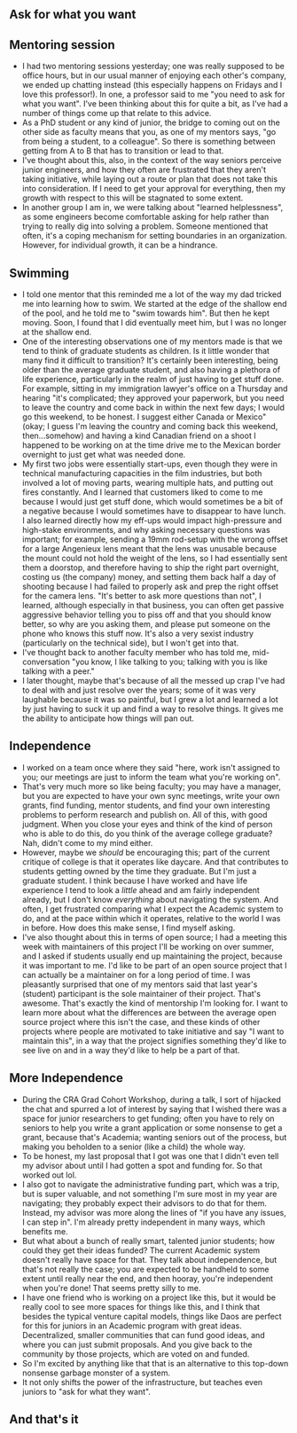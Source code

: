 ## Ask for what you want

## Mentoring session
- I had two mentoring sessions yesterday; one was really supposed to be office hours, but in our usual manner of enjoying each other's company,
we ended up chatting instead (this especially happens on Fridays and I love this professor!). In one, a professor said to me "you need to ask for what you want". 
I've been thinking about this for quite a bit, as I've had a number of things come up that relate to this advice. 
- As a PhD student or any kind of junior, the bridge to coming out on the other side as faculty means that you, as one of my mentors says,
"go from being a student, to a colleague". So there is something between getting from A to B that has to transition or lead to that. 
- I've thought about this, also, in the context of the way seniors perceive junior engineers, and how they often are frustrated that they aren't
taking initiative, while laying out a route or plan that does not take this into consideration. If I need to get your approval for everything,
then my growth with respect to this will be stagnated to some extent.
- In another group I am in, we were talking about "learned helplessness", as some engineers become comfortable asking for help rather than trying to really
dig into solving a problem. Someone mentioned that often, it's a coping mechanism for setting boundaries in an organization. However, for individual growth,
it can be a hindrance. 

## Swimming
- I told one mentor that this reminded me a lot of the way my dad tricked me into learning how to swim. We started at the edge of the shallow end
of the pool, and he told me to "swim towards him". But then he kept moving. Soon, I found that I did eventually meet him, but I was no longer at the
shallow end. 
- One of the interesting observations one of my mentors made is that we tend to think of graduate students as children. Is it little wonder that many
find it difficult to transition? It's certainly been interesting, being older than the average graduate student, and also having a plethora of life 
experience, particularly in the realm of just having to get stuff done. For example, sitting in my immigration lawyer's office on a Thursday and hearing "it's complicated;
they approved your paperwork, but you need to leave the country and come back in within the next few days; I would go this weekend, to be honest. 
I suggest either Canada or Mexico" (okay; I guess I'm leaving the country and coming back this weekend, then...somehow) and having a kind 
Canadian friend on a shoot I happened to be working on at the time drive me to the Mexican border overnight to just get what was needed done. 
- My first two jobs were essentially start-ups, even though they were in technical manufacturing capacities in the film industries, but both involved a lot of 
moving parts, wearing multiple hats, and putting out fires constantly. And I learned that customers liked to come to me because I would just get stuff done, 
which would sometimes be a bit of a negative because I would sometimes have to disappear to have lunch. I also learned directly how my eff-ups would impact
high-pressure and high-stake environments, and why asking necessary questions was important; for example, sending a 19mm rod-setup with the wrong offset for a
large Angenieux lens meant that the lens was unusable because the mount could not hold the weight of the lens, so I had essentially sent them a doorstop, and 
therefore having to ship the right part overnight, costing us (the company) money, and setting them back half a day of shooting because I had failed to properly
ask and prep the right offset for the camera lens. "It's better to ask more questions than not", I learned, although especially in that business, you can often
get passive aggressive behavior telling you to piss off and that you should know better, so why are you asking them, and please put someone on the phone who
knows this stuff now. It's also a very sexist industry (particularly on the technical side), but I won't get into that.
- I've thought back to another faculty member who has told me, mid-conversation "you know, I like talking to you; talking with you is like talking with a peer."
- I later thought, maybe that's because of all the messed up crap I've had to deal with and just resolve over the years; some of it was very laughable because
it was so paintful, but I grew a lot and learned a lot by just having to suck it up and find a way to resolve things. It gives me the ability to anticipate how
things will pan out.

## Independence
- I worked on a team once where they said "here, work isn't assigned to you; our meetings are just to inform the team what you're working on". 
- That's very much more so like being faculty; you may have a manager, but you are expected to have your own sync meetings, write your own grants, 
find funding, mentor students, and find your own interesting problems to perform research and publish on. All of this, with good judgment. When you 
close your eyes and think of the kind of person who is able to do this, do you think of the average college graduate? Nah, didn't come to my mind either.
- However, maybe we *should* be encouraging this; part of the current critique of college is that it operates like daycare. And that contributes to students
getting owned by the time they graduate. But I'm just a graduate student. I think because I have worked and have life experience I tend to look a *little* 
ahead and am fairly independent already, but I don't know *everything* about navigating the system. And often, I get frustrated comparing what I expect 
the Academic system to do, and at the pace within which it operates, relative to the world I was in before. How does this make sense, I find myself asking.
- I've also thought about this in terms of open source; I had a meeting this week with maintainers of this project I'll be working on over summer, and I asked
if students usually end up maintaining the project, because it was important to me. I'd like to be part of an open source project that I can actually be a 
maintainer on for a long period of time. I was pleasantly surprised that one of my mentors said that last year's (student) participant is the sole maintainer
of their project. That's awesome. That's exactly the kind of mentorship I'm looking for. I want to learn more about what the differences are between the average
open source project where this isn't the case, and these kinds of other projects where people are motivated to take initiative and say "I want to maintain this",
in a way that the project signifies something they'd like to see live on and in a way they'd like to help be a part of that.

## More Independence
- During the CRA Grad Cohort Workshop, during a talk, I sort of hijacked the chat and spurred a lot of interest by saying that I wished there was a space for
junior researchers to get funding; often you have to rely on seniors to help you write a grant application or some nonsense to get a grant, because that's Academia;
wanting seniors out of the process, but making you beholden to a senior (like a child) the whole way.
- To be honest, my last proposal that I got was one that I didn't even tell my advisor about until I had gotten a spot and funding for. So that worked out lol.
- I also got to navigate the administrative funding part, which was a trip, but is super valuable, and not something I'm sure most in my year are navigating; 
they probably expect their advisors to do that for them. Instead, my advisor was more along the lines of "if you have any issues, I can step in". I'm already 
pretty independent in many ways, which benefits me.
- But what about a bunch of really smart, talented junior students; how could they get their ideas funded? The current Academic system doesn't really have space
for that. They talk about independence, but that's not really the case; you are expected to be handheld to some extent until really near the end, and then 
hooray, you're independent when you're done! That seems pretty silly to me.
- I have one friend who is working on a project like this, but it would be really cool to see more spaces for things like this, and I think that besides the 
typical venture capital models, things like Daos are perfect for this for juniors in an Academic program with great ideas. Decentralized, smaller communities
that can fund good ideas, and where you can just submit proposals. And you give back to the community by those projects, which are voted on and funded.
- So I'm excited by anything like that that is an alternative to this top-down nonsense garbage monster of a system. 
- It not only shifts the power of the infrastructure, but teaches even juniors to "ask for what they want". 

## And that's it


